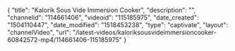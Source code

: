 {
    "title": "Kalorik Sous Vide Immersion Cooker",
    "description": "",
    "channelid": "114661406",
    "videoid": "115185975",
    "date_created": "1504110447",
    "date_modified": "1518453238",
    "type": "captivate",
    "layout": "channelVideo",
    "url": "\/latest-videos\/kaloriksousvideimmersioncooker-60842572-mp4\/114661406-115185975"
}